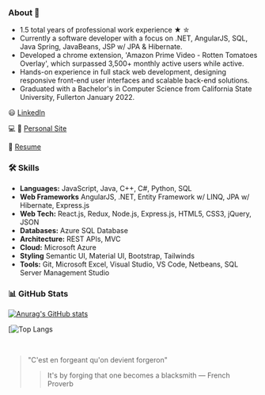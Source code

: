 ### About 👋
- 1.5 total years of professional work experience ★ ✮
- Currently a software developer with a focus on .NET, AngularJS, SQL, Java Spring, JavaBeans, JSP w/ JPA & Hibernate.
- Developed a chrome extension, 'Amazon Prime Video - Rotten Tomatoes Overlay', which surpassed 3,500+ monthly active users while active.
- Hands-on experience in full stack web development, designing responsive front-end user interfaces and scalable back-end solutions.
- Graduated with a Bachelor's in Computer Science from California State University, Fullerton January 2022.

:smiley: [LinkedIn](https://www.linkedin.com/in/ernesto-hooghkirk/)

:computer: :iphone: [Personal Site](https://ernesto-h.dev/)

:bookmark_tabs: [Resume](https://drive.google.com/file/d/1qi_EwOdwmaHG4CFaZEuapgx9OUED72dN/view?usp=sharing)

### 🛠 Skills
- **Languages:** JavaScript, Java, C++, C#, Python, SQL
- **Web Frameworks** AngularJS, .NET, Entity Framework w/ LINQ, JPA w/ Hibernate, Express.js
- **Web Tech:** React.js, Redux, Node.js, Express.js, HTML5, CSS3, jQuery, JSON
- **Databases:** Azure SQL Database
- **Architecture:** REST APIs, MVC
- **Cloud:** Microsoft Azure 
- **Styling** Semantic UI, Material UI, Bootstrap, Tailwinds
- **Tools:** Git, Microsoft Excel, Visual Studio, VS Code, Netbeans, SQL Server Management Studio

### 📊 GitHub Stats
[![Anurag's GitHub stats](https://github-readme-stats.vercel.app/api?username=ernestohkirk&show_icons=true&theme=swift)](https://github.com/anuraghazra/github-readme-stats)

[![Top Langs](https://github-readme-stats.vercel.app/api/top-langs/?username=ernestohkirk&layout=compact&theme=tokyonight)

<br/>

> "C'est en forgeant qu'on devient forgeron"
> > It's by forging that one becomes a blacksmith
― French Proverb
